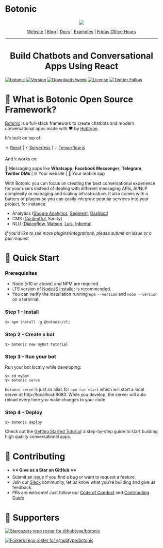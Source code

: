# Botonic

<p align="center">
<img src="https://botonic-doc-static.netlify.com/images/banner.png"/>
</p>
<p align="center" style="text-align: center;"><a href="https://botonic.io">Website</a> |  <a href="https://botonic.io/blog">Blog</a>  |  <a href="https://botonic.io/docs/welcome">Docs</a> |  <a href="https://botonic.io/examples">Examples</a>  |  <a href="https://botonic.io/blog/2021/03/10/introducing-botonic-office-hours">Friday Office Hours</a></p>
<hr>

# <center>Build Chatbots and Conversational Apps Using React</center>

[![botonic](https://img.shields.io/badge/cli-botonic-brightgreen.svg)](https://botonic.io)
[![Version](https://img.shields.io/npm/v/@botonic/cli.svg)](https://npmjs.org/package/@botonic/cli)
[![Downloads/week](https://img.shields.io/npm/dw/@botonic/cli.svg)](https://npmjs.org/package/@botonic/cli)
[![License](https://img.shields.io/npm/l/@botonic/cli.svg)](https://github.com/hubtype/botonic/blob/master/package.json)
<a target="_blank" rel="noopener noreferrer" href="https://twitter.com/intent/follow?screen_name=botonic_"><img src="https://camo.githubusercontent.com/9e04e9647d574f9e2ad27f93d6eade8f5e9d6b9fed6c50ad6399742b7713ba1f/68747470733a2f2f696d672e736869656c64732e696f2f747769747465722f666f6c6c6f772f626f746f6e69635f3f7374796c653d736f6369616c" alt="Twitter Follow" data-canonical-src="https://img.shields.io/twitter/follow/botonic_?style=social" style="max-width:100%;"></a>


# 🐣 What is Botonic Open Source Framework?

[Botonic](https://botonic.io) is a full-stack framework to create chatbots and modern conversational apps made with ❤️ by [Hubtype](https://www.hubtype.com/).

It's built on top of:

⚛️ [React](https://reactjs.org/) | 
⚡ [Serverless](https://www.serverless.com/) |
💡 [Tensorflow.js](https://www.tensorflow.org/js)

And it works on:

💬 Messaging apps like **Whatsapp**, **Facebook Messenger**, **Telegram**, **Twitter DMs** |
🌐 Your website |
📱 Your mobile app

With Botonic you can focus on creating the best conversational experience for your users instead of dealing with different messaging APIs, AI/NLP complexity or managing and scaling infrastructure.
It also comes with a battery of plugins so you can easily integrate popular services into your project, for instance:

- Analytics ([Google Analytics](https://github.com/hubtype/botonic/tree/master/packages/botonic-plugin-google-analytics), [Segment](https://github.com/hubtype/botonic/tree/master/packages/botonic-plugin-segment), [Dashbot](https://github.com/hubtype/botonic/tree/master/packages/botonic-plugin-dashbot))
- CMS ([Contentful](https://github.com/hubtype/botonic/tree/master/packages/botonic-plugin-contentful), Sanity)
- NLU ([Dialogflow](https://github.com/hubtype/botonic/tree/master/packages/botonic-plugin-dialogflow), [Watson](https://github.com/hubtype/botonic/tree/master/packages/botonic-plugin-watson), [Luis](https://github.com/hubtype/botonic/tree/master/packages/botonic-plugin-luis), [Inbenta](https://github.com/hubtype/botonic/tree/master/packages/botonic-plugin-inbenta))

_If you'd like to see more plugins/integrations, please submit an issue or a pull request_

# 🚀 Quick Start

### Prerequisites
- Node (v10 or above) and NPM are required. 
- LTS version of [NodeJS Installer](https://nodejs.org/) is recommended.
- You can verify the installation running `npm --version` and `node --version` on a terminal.

### Step 1 - Install

```
$> npm install -g @botonic/cli
```

### Step 2 - Create a bot

```
$> botonic new myBot tutorial
```

### Step 3 - Run your bot

Run your bot locally while developing:

```
$> cd myBot
$> botonic serve
```

`botonic serve` is just an alias for `npm run start` which will start a local server at http://localhost:8080. While you develop, the server will auto reload every time you make changes to your code.

### Step 4 - Deploy

```
$> botonic deploy
```

Check out the [Getting Started Tutorial](https://botonic.io/docs/getting-started): a step-by-step guide to start building high quality conversational apps.

# 🤝 Contributing

- **⭐⭐ Give us a Star on GitHub ⭐⭐**
- Submit an [issue](https://github.com/hubtype/botonic/issues) if you find a bug or want to request a feature.
- Join our [Slack](https://slack.botonic.io/) community, let us know what you're building and give us feedback.
- PRs are welcome! Just follow our [Code of Conduct](https://github.com/hubtype/botonic/blob/master/CODE_OF_CONDUCT.md) and [Contributing Guide](https://github.com/hubtype/botonic/blob/master/CONTRIBUTING.md)

# 👏 Supporters

[![Stargazers repo roster for @hubtype/botonic](https://reporoster.com/stars/hubtype/botonic)](https://github.com/hubtype/botonic/stargazers) 

[![Forkers repo roster for @hubtype/botonic](https://reporoster.com/forks/hubtype/botonic)](https://github.com/hubtype/botonic/network/members)

